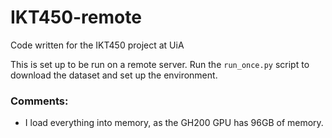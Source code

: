 # IKT450-remote
Code written for the IKT450 project at UiA

This is set up to be run on a remote server. Run the `run_once.py` script to download the dataset and set up the environment.

### Comments:
- I load everything into memory, as the GH200 GPU has 96GB of memory.

